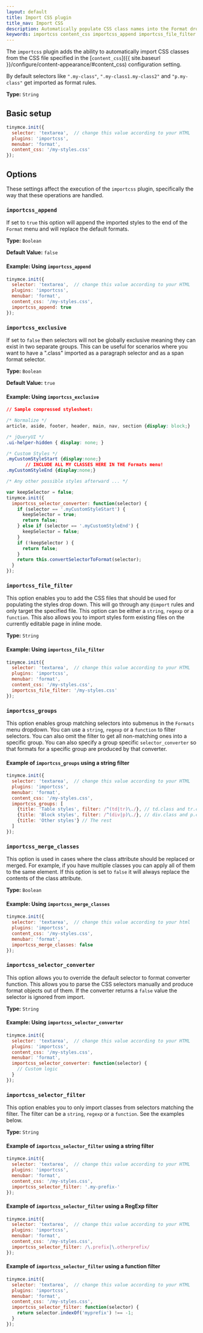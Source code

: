 ```yaml
---
layout: default
title: Import CSS plugin
title_nav: Import CSS
description: Automatically populate CSS class names into the Format dropdown.
keywords: importcss content_css importcss_append importcss_file_filter importcss_selector_filter importcss_groups importcss_merge_classes importcss_selector_converter importcss_exclusive
---
```


The `importcss` plugin adds the ability to automatically import CSS classes from the CSS file specified in the [`content_css`]({{ site.baseurl }}/configure/content-appearance/#content_css) configuration setting.

By default selectors like `".my-class"`, `".my-class1.my-class2"` and `"p.my-class"` get imported as format rules.

**Type:** `String`

## Basic setup

```js
tinymce.init({
  selector: 'textarea',  // change this value according to your HTML
  plugins: 'importcss',
  menubar: 'format',
  content_css: '/my-styles.css'
});
```

## Options

These settings affect the execution of the `importcss` plugin, specifically the way that these operations are handled.

### `importcss_append`

If set to `true` this option will append the imported styles to the end of the `Format` menu and will replace the default formats.

**Type:** `Boolean`

**Default Value:** `false`

#### Example: Using `importcss_append`

```js
tinymce.init({
  selector: 'textarea',  // change this value according to your HTML
  plugins: 'importcss',
  menubar: 'format',
  content_css: '/my-styles.css',
  importcss_append: true
});
```

### `importcss_exclusive`

If set to `false` then selectors will not be globally exclusive meaning they can exist in two separate groups. This can be useful for scenarios where you want to have a ".class" imported as a paragraph selector and as a span format selector.

**Type:** `Boolean`

**Default Value:** `true`

#### Example: Using `importcss_exclusive`

```css
// Sample compressed stylesheet:

/* Normalize */
article, aside, footer, header, main, nav, section {display: block;}

/* jQueryUI */
.ui-helper-hidden { display: none; }

/* Custom Styles */
.myCustomStyleStart {display:none;}
       // INCLUDE ALL MY CLASSES HERE IN THE Formats menu!
.myCustomStyleEnd {display:none;}

/* Any other possible styles afterward ... */
```

```js
var keepSelector = false;
tinymce.init({
  importcss_selector_converter: function(selector) {
    if (selector == '.myCustomStyleStart') {
      keepSelector = true;
      return false;
    } else if (selector == '.myCustomStyleEnd') {
      keepSelector = false;
    }
    if (!keepSelector ) {
      return false;
    }
    return this.convertSelectorToFormat(selector);
  }
});
```

### `importcss_file_filter`

This option enables you to add the CSS files that should be used for populating the styles drop down. This will go through any `@import` rules and only target the specified file. This option can be either a `string`, `regexp` or a `function`. This also allows you to import styles form existing files on the currently editable page in inline mode.

**Type:** `String`

#### Example: Using `importcss_file_filter`

```js
tinymce.init({
  selector: 'textarea',  // change this value according to your HTML
  plugins: 'importcss',
  menubar: 'format',
  content_css: '/my-styles.css',
  importcss_file_filter: '/my-styles.css'
});
```

### `importcss_groups`

This option enables group matching selectors into submenus in the `Formats` menu dropdown. You can use a `string`, `regexp` or a `function` to filter selectors. You can also omit the filter to get all non-matching ones into a specific group. You can also specify a group specific `selector_converter` so that formats for a specific group are produced by that converter.

#### Example of `importcss_groups` using a string filter

```js
tinymce.init({
  selector: 'textarea',  // change this value according to your HTML
  plugins: 'importcss',
  menubar: 'format',
  content_css: '/my-styles.css',
  importcss_groups: [
    {title: 'Table styles', filter: /^(td|tr)\./}, // td.class and tr.class
    {title: 'Block styles', filter: /^(div|p)\./}, // div.class and p.class
    {title: 'Other styles'} // The rest
  ]
});
```

### `importcss_merge_classes`

This option is used in cases where the class attribute should be replaced or merged. For example, if you have multiple classes you can apply all of them to the same element. If this option is set to `false` it will always replace the contents of the class attribute.

**Type:** `Boolean`

#### Example: Using `importcss_merge_classes`

```js
tinymce.init({
  selector: 'textarea',  // change this value according to your html
  plugins: 'importcss',
  content_css: '/my-styles.css',
  menubar: 'format',
  importcss_merge_classes: false
});
```

### `importcss_selector_converter`

This option allows you to override the default selector to format converter function. This allows you to parse the CSS selectors manually and produce format objects out of them. If the converter returns a `false` value the selector is ignored from import.

**Type:** `String`

#### Example: Using `importcss_selector_converter`

```js
tinymce.init({
  selector: 'textarea',  // change this value according to your HTML
  plugins: 'importcss',
  content_css: '/my-styles.css',
  menubar: 'format',
  importcss_selector_converter: function(selector) {
    // Custom logic
  }
});
```

### `importcss_selector_filter`

This option enables you to only import classes from selectors matching the filter. The filter can be a `string`, `regexp` or a `function`. See the examples below.

**Type:** `String`

#### Example of `importcss_selector_filter` using a string filter

```js
tinymce.init({
  selector: 'textarea',  // change this value according to your HTML
  plugins: 'importcss',
  menubar: 'format',
  content_css: '/my-styles.css',
  importcss_selector_filter: '.my-prefix-'
});
```

#### Example of `importcss_selector_filter` using a RegExp filter

```js
tinymce.init({
  selector: 'textarea',  // change this value according to your HTML
  plugins: 'importcss',
  menubar: 'format',
  content_css: '/my-styles.css',
  importcss_selector_filter: /\.prefix|\.otherprefix/
});
```

#### Example of `importcss_selector_filter` using a function filter

```js
tinymce.init({
  selector: 'textarea',  // change this value according to your HTML
  plugins: 'importcss',
  menubar: 'format',
  content_css: '/my-styles.css',
  importcss_selector_filter: function(selector) {
    return selector.indexOf('myprefix') !== -1;
  }
});
```
